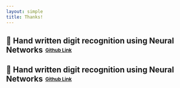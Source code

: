 ```yaml
---
layout: simple
title: Thanks!
---
```


<style>
.hero-body img {
	margin-top: 7px;
}

.reward-price {
	font-size: 13px;
	position: relative;
	bottom: 2px;
	left: 2px;
}

#thanks-gif {
	margin-top: 30px;
	margin-left: 20px;
	border-radius: 50%;
}

.sponsor {
	box-sizing: border-box;
	display: inline-block;
	vertical-align: middle;
	padding: 20px 0;
	margin-right: 40px;
}

.sponsor:last-of-type {
	margin-right: 0;
}

.sponsor img {
	padding: 0;
	margin: 0;
}

.silver-sponsor .sponsor {
	display: block;
}

/* Fix the Twitter widget width on mobile */
twitterwidget {
	width: unset !important;
}
</style>


## 🦄 Hand written digit recognition using Neural Networks <span class="reward-price">[Github Link](https://github.com/adarshm9031/Hand-written-digit-recognition-using-Neural-Networks-master)</span>
## 🦄 Hand written digit recognition using Neural Networks <span class="reward-price">[Github Link](https://github.com/adarshm9031/Hand-written-digit-recognition-using-Neural-Networks-master)</span>
